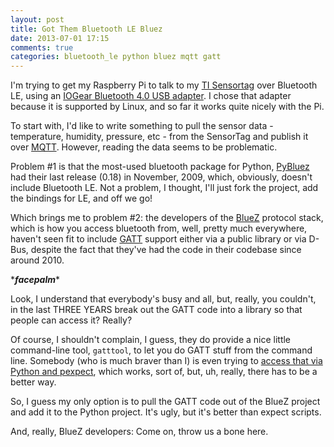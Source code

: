 ```yaml
---
layout: post
title: Got Them Bluetooth LE Bluez
date: 2013-07-01 17:15
comments: true
categories: bluetooth_le python bluez mqtt gatt
---
```

I'm trying to get my Raspberry Pi to talk to my [TI Sensortag](http://www.ti.com/ww/en/wireless_connectivity/sensortag/index.shtml?INTC=SensorTag&HQS=sensortag) over Bluetooth LE, using an [IOGear Bluetooth 4.0 USB adapter](http://www.iogear.com/product/GBU521/). I chose that adapter because it is supported by Linux, and so far it works quite nicely with the Pi.

To start with, I'd like to write something to pull the sensor data - temperature, humidity, pressure, etc - from the SensorTag and publish it over [MQTT](http://mqtt.org/). However, reading the data seems to be problematic.

Problem #1 is that the most-used bluetooth package for Python, [PyBluez](https://code.google.com/p/pybluez/) had their last release (0.18) in November, 2009, which, obviously, doesn't include Bluetooth LE. Not a problem, I thought, I'll just fork the project, add the bindings for LE, and off we go!

Which brings me to problem #2: the developers of the [BlueZ](http://www.bluez.org/) protocol stack, which is how you access bluetooth from, well, pretty much everywhere, haven't seen fit to include [GATT](http://en.wikipedia.org/wiki/Bluetooth_profile#Generic_Attribute_Profile_.28GATT.29) support either via a public library or via D-Bus, despite the fact that they've had the code in their codebase since around 2010.

\****facepalm***\*

Look, I understand that everybody's busy and all, but, really, you couldn't, in the last THREE YEARS break out the GATT code into a library so that people can access it? Really?

Of course, I shouldn't complain, I guess, they do provide a nice little command-line tool, ``gatttool``, to let you do GATT stuff from the command line. Somebody (who is much braver than I) is even trying to [access that via Python and pexpect](https://github.com/msaunby/ble-sensor-pi), which works, sort of, but, uh, really, there has to be a better way.

So, I guess my only option is to pull the GATT code out of the BlueZ project and add it to the Python project. It's ugly, but it's better than expect scripts.

And, really, BlueZ developers: Come on, throw us a bone here.